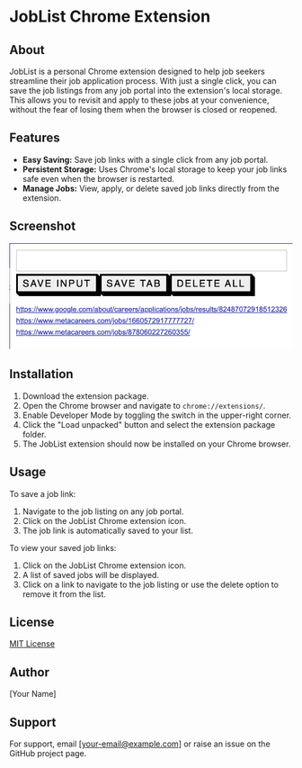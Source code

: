 # JobList Chrome Extension

## About

JobList is a personal Chrome extension designed to help job seekers streamline their job application process. With just a single click, you can save the job listings from any job portal into the extension's local storage. This allows you to revisit and apply to these jobs at your convenience, without the fear of losing them when the browser is closed or reopened.

## Features

- **Easy Saving:** Save job links with a single click from any job portal.
- **Persistent Storage:** Uses Chrome's local storage to keep your job links safe even when the browser is restarted.
- **Manage Jobs:** View, apply, or delete saved job links directly from the extension.

## Screenshot

![JobList Chrome Extension in action](./JobList.png)

## Installation

1. Download the extension package.
2. Open the Chrome browser and navigate to `chrome://extensions/`.
3. Enable Developer Mode by toggling the switch in the upper-right corner.
4. Click the "Load unpacked" button and select the extension package folder.
5. The JobList extension should now be installed on your Chrome browser.

## Usage

To save a job link:
1. Navigate to the job listing on any job portal.
2. Click on the JobList Chrome extension icon.
3. The job link is automatically saved to your list.

To view your saved job links:
1. Click on the JobList Chrome extension icon.
2. A list of saved jobs will be displayed.
3. Click on a link to navigate to the job listing or use the delete option to remove it from the list.

## License

[MIT License](./LICENSE)

## Author

[Your Name]

## Support

For support, email [your-email@example.com] or raise an issue on the GitHub project page.

